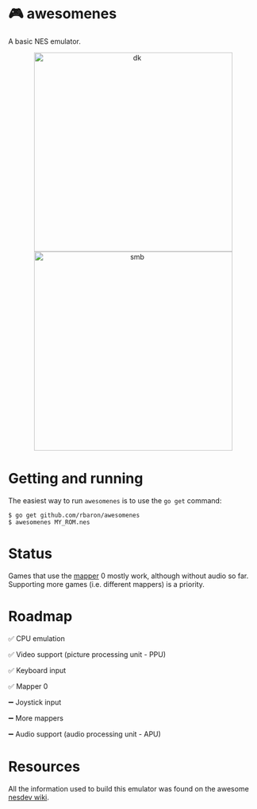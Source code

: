 # 🎮 awesomenes

A basic NES emulator.

<p align="center">
  <img src="https://i.imgur.com/z8xYcxV.png" alt="dk"  width="400px"/>
  <img src="https://i.imgur.com/ahSN16z.png" alt="smb" width="400px"/>
</p>

# Getting and running

The easiest way to run `awesomenes` is to use the `go get` command:

```
$ go get github.com/rbaron/awesomenes
$ awesomenes MY_ROM.nes
```

# Status

Games that use the [mapper](http://wiki.nesdev.com/w/index.php/Mapper) 0 mostly work, although without audio so far. Supporting more games (i.e. different mappers) is a priority.

# Roadmap

✅ CPU emulation

✅ Video support (picture processing unit - PPU)

✅ Keyboard input

✅ Mapper 0

➖  Joystick input

➖ More mappers

➖ Audio support (audio processing unit - APU)


# Resources

All the information used to build this emulator was found on the awesome [nesdev wiki](https://wiki.nesdev.com).
